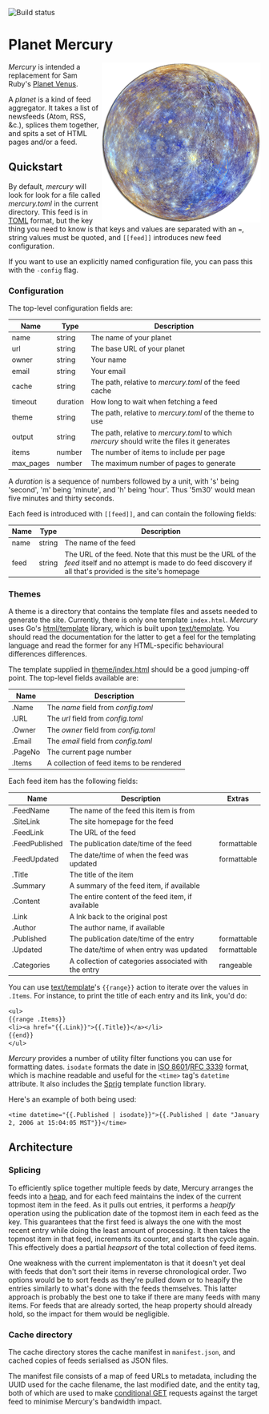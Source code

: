 ![Build status](https://github.com/kgaughan/mercury/actions/workflows/go.yml/badge.svg)

# Planet Mercury

<img src="assets/mercury.png" align="right">_Mercury_ is intended a replacement for Sam Ruby's [Planet Venus](https://github.com/rubys/venus/).

A _planet_ is a kind of feed aggregator. It takes a list of newsfeeds (Atom, RSS, &c.), splices them together, and spits a set of HTML pages and/or a feed.

## Quickstart

By default, _mercury_ will look for look for a file called _mercury.toml_ in the current directory. This feed is in [TOML][] format, but the key thing you need to know is that keys and values are separated with an `=`, string values must be quoted, and `[[feed]]` introduces new feed configuration.

If you want to use an explicitly named configuration file, you can pass this with the `-config` flag.

[TOML]: https://en.wikipedia.org/wiki/TOML

### Configuration

The top-level configuration fields are:

| Name | Type | Description |
| ---- | ---- | ----------- |
| name | string | The name of your planet |
| url | string | The base URL of your planet |
| owner | string | Your name |
| email | string | Your email |
| cache | string | The path, relative to _mercury.toml_ of the feed cache |
| timeout | duration | How long to wait when fetching a feed |
| theme | string | The path, relative to _mercury.toml_ of the theme to use |
| output | string | The path, relative to _mercury.toml_ to which _mercury_ should write the files it generates |
| items | number | The number of items to include per page |
| max_pages | number | The maximum number of pages to generate |

A _duration_ is a sequence of numbers followed by a unit, with 's' being 'second', 'm' being 'minute', and 'h' being 'hour'. Thus '5m30' would mean five minutes and thirty seconds.

Each feed is introduced with `[[feed]]`, and can contain the following fields:

| Name | Type | Description |
| ---- | ---- | ----------- |
| name | string | The name of the feed |
| feed | string | The URL of the feed. Note that this must be the URL of the _feed_ itself and no attempt is made to do feed discovery if all that's provided is the site's homepage |

### Themes

A theme is a directory that contains the template files and assets needed to generate the site. Currently, there is only one template `index.html`. _Mercury_ uses Go's [html/template][] library, which is built upon [text/template][]. You should read the documentation for the latter to get a feel for the templating language and read the former for any HTML-specific behavioural differences differences.

[html/template]: https://golang.org/pkg/html/template/
[text/template]: https://golang.org/pkg/text/template/

The template supplied in [theme/index.html](theme/index.html) should be a good jumping-off point. The top-level fields available are:

| Name | Description |
| ---- | ----------- |
| .Name | The _name_ field from _config.toml_ |
| .URL | The _url_ field from _config.toml_ |
| .Owner | The _owner_ field from _config.toml_ |
| .Email | The _email_ field from _config.toml_ |
| .PageNo | The current page number |
| .Items | A collection of feed items to be rendered |

Each feed item has the following fields:

| Name | Description | Extras |
| ---- | ----------- | ------ |
| .FeedName | The name of the feed this item is from | |
| .SiteLink | The site homepage for the feed | |
| .FeedLink | The URL of the feed | |
| .FeedPublished | The publication date/time of the feed | formattable |
| .FeedUpdated | The date/time of when the feed was updated | formattable |
| .Title | The title of the item | |
| .Summary | A summary of the feed item, if available | |
| .Content | The entire content of the feed item, if available | |
| .Link | A lnk back to the original post | |
| .Author | The author name, if available | |
| .Published | The publication date/time of the entry | formattable |
| .Updated | The date/time of when entry was updated | formattable |
| .Categories | A collection of categories associated with the entry | rangeable |

You can use [text/template][]'s `{{range}}` action to iterate over the values in `.Items`. For instance, to print the title of each entry and its link, you'd do:

```
<ul>
{{range .Items}}
<li><a href="{{.Link}}">{{.Title}}</a></li>
{{end}}
</ul>
```

_Mercury_ provides a number of utility filter functions you can use for formatting dates. `isodate` formats the date in [ISO 8601][]/[RFC 3339][] format, which is machine readable and useful for the `<time>` tag's `datetime` attribute. It also includes the [Sprig][] template function library.

[ISO 8601]: https://en.wikipedia.org/wiki/ISO_8601
[RFC 3339]: https://www.ietf.org/rfc/rfc3339.txt
[Sprig]: https://masterminds.github.io/sprig/

Here's an example of both being used:

```
<time datetime="{{.Published | isodate}}">{{.Published | date "January 2, 2006 at 15:04:05 MST"}}</time>
```

## Architecture

### Splicing

To efficiently splice together multiple feeds by date, Mercury arranges the feeds into a [heap][], and for each feed maintains the index of the current topmost item in the feed. As it pulls out entries, it performs a _heapify_ operation using the publication date of the topmost item in each feed as the key. This guarantees that the first feed is always the one with the most recent entry while doing the least amount of processing. It then takes the topmost item in that feed, increments its counter, and starts the cycle again. This effectively does a partial _heapsort_ of the total collection of feed items.

[heap]: https://en.wikipedia.org/wiki/Heap_(data_structure)

One weakness with the current implementaton is that it doesn't yet deal with feeds that don't sort their items in reverse chronological order. Two options would be to sort feeds as they're pulled down or to heapify the entries similarly to what's done with the feeds themselves. This latter approach is probably the best one to take if there are many feeds with many items. For feeds that are already sorted, the heap property should already hold, so the impact for them would be negligible.

### Cache directory

The cache directory stores the cache manifest in `manifest.json`, and cached copies of feeds serialised as JSON files.

The manifest file consists of a map of feed URLs to metadata, including the UUID used for the cache filename, the last modified date, and the entity tag, both of which are used to make [conditional GET][] requests against the target feed to minimise Mercury's bandwidth impact.

[conditional GET]: https://developer.mozilla.org/en-US/docs/Web/HTTP/Conditional_requests
